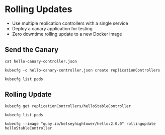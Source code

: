 # Rolling Updates

* Use multiple replication controllers with a single service
* Deploy a canary application for testing
* Zero downtime rolling update to a new Docker image

## Send the Canary

```
cat hello-canary-controller.json 
```

```
kubecfg -c hello-canary-controller.json create replicationControllers
```

```
kubecfg list pods
```

## Rolling Update

```
kubecfg get replicationControllers/helloStableController
```

```
kubecfg list pods
```

```
kubecfg --image "quay.io/kelseyhightower/hello:2.0.0" rollingupdate helloStableController
```
